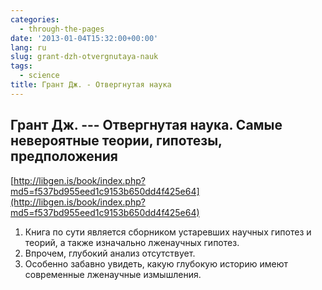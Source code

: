 ```yaml
---
categories:
  - through-the-pages
date: '2013-01-04T15:32:00+00:00'
lang: ru
slug: grant-dzh-otvergnutaya-nauk
tags:
  - science
title: Грант Дж. - Отвергнутая наука
---
```



## Грант Дж. --- Отвергнутая наука. Самые невероятные теории, гипотезы, предположения ##

[http://libgen.is/book/index.php?md5=f537bd955eed1c9153b650dd4f425e64](http://libgen.is/book/index.php?md5=f537bd955eed1c9153b650dd4f425e64)

1. Книга по сути является сборником устаревших научных гипотез и теорий, а также изначально лженаучных гипотез. 
2. Впрочем, глубокий анализ отсутствует.
3. Особенно забавно увидеть, какую глубокую историю имеют современные лженаучные измышления.